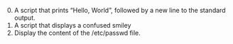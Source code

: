 0. A script that prints “Hello, World”, followed by a new line to the standard output.
1. A script that displays a confused smiley
2. Display the content of the /etc/passwd file.
